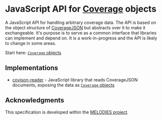 # JavaScript API for [Coverage](https://en.wikipedia.org/wiki/Coverage_data) objects

A JavaScript API for handling arbitrary coverage data. The API is based on the object structure of [CoverageJSON](https://github.com/neothemachine/coveragejson) but abstracts over it to make it exchangeable. It's purpose is to serve as a common interface that libraries can implement and depend on. It is a work-in-progress and the API is likely to change in some areas.

Start here: [`Coverage` objects](Coverage.md)

## Implementations

- [covjson-reader](https://github.com/Reading-eScience-Centre/covjson-reader) - JavaScript library that reads CoverageJSON documents, exposing the data as [`Coverage` objects](Coverage.md)

## Acknowledgments

This specification is developed within the [MELODIES project](http://www.melodiesproject.eu).
